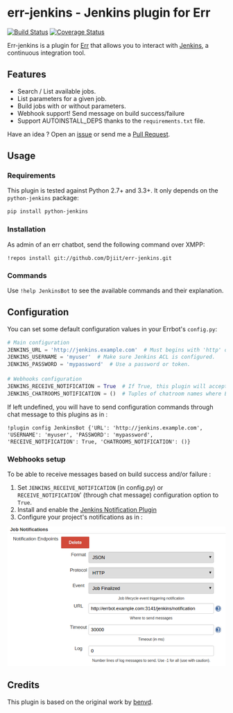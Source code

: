 # err-jenkins - Jenkins plugin for Err

[![Build Status](https://travis-ci.org/Djiit/err-jenkins.svg?branch=master)](https://travis-ci.org/Djiit/err-jenkins) [![Coverage Status](https://coveralls.io/repos/github/Djiit/err-jenkins/badge.svg?branch=master)](https://coveralls.io/github/Djiit/err-jenkins?branch=master)

Err-jenkins is a plugin for [Err](https://github.com/gbin/err) that allows you to interact with [Jenkins](http://jenkins-ci.org), a continuous integration tool.

## Features

* Search / List available jobs.
* List parameters for a given job.
* Build jobs with or without parameters.
* Webhook support! Send message on build success/failure
* Support AUTOINSTALL_DEPS thanks to the `requirements.txt` file.

Have an idea ? Open an [issue](https://github.com/Djiit/err-jenkins/issues) or send me a [Pull Request](https://github.com/Djiit/err-jenkins/pulls).

## Usage

### Requirements

This plugin is tested against Python 2.7+ and 3.3+. It only depends on the `python-jenkins` package:

```bash
pip install python-jenkins
```

### Installation

As admin of an err chatbot, send the following command over XMPP:

```
!repos install git://github.com/Djiit/err-jenkins.git
```

### Commands

Use `!help JenkinsBot` to see the available commands and their explanation.

## Configuration

You can set some default configuration values in your Errbot's `config.py`:

```python
# Main configuration
JENKINS_URL = 'http://jenkins.example.com'  # Must begins with 'http' or 'https'.
JENKINS_USERNAME = 'myuser'  # Make sure Jenkins ACL is configured.
JENKINS_PASSWORD = 'mypassword'  # Use a password or token.

# Webhooks configuration
JENKINS_RECEIVE_NOTIFICATION = True  # If True, this plugin will accept HTTP POST from Jenkins (see configuration below).
JENKINS_CHATROOMS_NOTIFICATION = ()  # Tuples of chatroom names where Err should post messages from Webhooks. If left empty, all chatrooms will be spammed.
```

If left undefined, you will have to send configuration commands through chat message to this plugins as in :

```
!plugin config JenkinsBot {'URL': 'http://jenkins.example.com', 'USERNAME': 'myuser', 'PASSWORD': 'mypassword', 'RECEIVE_NOTIFICATION': True, 'CHATROOMS_NOTIFICATION': ()}
```

### Webhooks setup

To be able to receive messages based on build success and/or failure :

1. Set `JENKINS_RECEIVE_NOTIFICATION` (in config.py) or `RECEIVE_NOTIFICATION`' (through chat message) configuration option to `True`.
2. Install and enable the [Jenkins Notification Plugin](https://wiki.jenkins-ci.org/display/JENKINS/Notification+Plugin)
3. Configure your project's notifications as in :

[![Build Status](jenkins_configuration.png)](#)

## Credits

This plugin is based on the original work by [benvd](https://github.com/benvd/err-jenkins).
